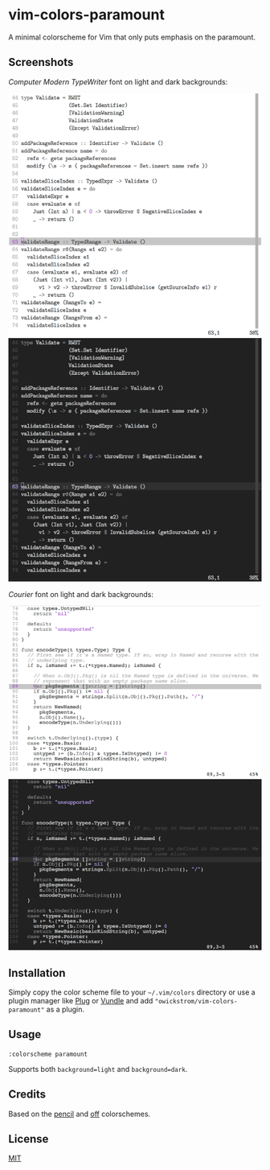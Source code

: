 # vim-colors-paramount

A minimal colorscheme for Vim that only puts emphasis on the paramount.

## Screenshots

*Computer Modern TypeWriter* font on light and dark backgrounds:

![](screenshots/light-cmu.png)
![](screenshots/dark-cmu.png)

*Courier* font on light and dark backgrounds:

![](screenshots/light-courier.png)
![](screenshots/dark-courier.png)

## Installation

Simply copy the color scheme file to your `~/.vim/colors`
directory or use a plugin manager like [Plug][] or [Vundle][] and add
`"owickstrom/vim-colors-paramount"` as a plugin.

[vundle]: https://github.com/gmarik/Vundle.vim
[plug]: https://github.com/junegunn/vim-plug

## Usage

```
:colorscheme paramount
```

Supports both `background=light` and `background=dark`.

## Credits

Based on the [pencil][] and [off][] colorschemes.

[pencil]: https://github.com/reedes/vim-colors-pencil
[off]: https://github.com/reedes/vim-colors-off

## License

[MIT](LICENSE)
